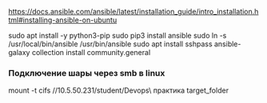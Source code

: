 https://docs.ansible.com/ansible/latest/installation_guide/intro_installation.html#installing-ansible-on-ubuntu

sudo apt install -y python3-pip
sudo pip3 install ansible
sudo ln -s /usr/local/bin/ansible /usr/bin/ansible
sudo apt install sshpass
ansible-galaxy collection install community.general

### Подключение шары через smb в linux
mount -t cifs //10.5.50.231/student/Devops\ практика target_folder
